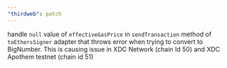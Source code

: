 ```yaml
---
"thirdweb": patch
---
```


handle `null` value of `effectiveGasPrice` in `sendTransaction`  method of `toEthersSigner` adapter that throws error when trying to convert to BigNumber. This is causing issue in XDC Network (chain Id 50) and XDC Apothem testnet (chain id 51)
